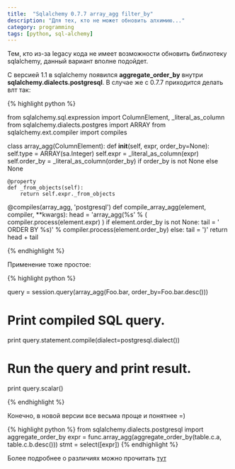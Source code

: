 ```yaml
---
title:  "Sqlalchemy 0.7.7 array_agg filter_by"
description: "Для тех, кто не может обновить алхимию..."
category: programming
tags: [python, sql-alchemy]
---
```


Тем, кто из-за legacy кода не имеет возможности обновить библиотеку sqlalchemy, данный вариант вполне подойдет.

С версией 1.1 в sqlalchemy появился **aggregate\_order\_by** внутри **sqlalchemy.dialects.postgresql**. 
В случае же с 0.7.7 приходится делать влт так:

{% highlight python %}

from sqlalchemy.sql.expression import ColumnElement, _literal_as_column
from sqlalchemy.dialects.postgres import ARRAY
from sqlalchemy.ext.compiler import compiles

class array_agg(ColumnElement):
    def __init__(self, expr, order_by=None):
        self.type = ARRAY(sa.Integer)
        self.expr = _literal_as_column(expr)
        self.order_by = _literal_as_column(order_by) if order_by is not None else None

    @property
    def _from_objects(self):
        return self.expr._from_objects

@compiles(array_agg, 'postgresql')
def compile_array_agg(element, compiler, **kwargs):
    head = 'array_agg(%s' % (
        compiler.process(element.expr)
    )
    if element.order_by is not None:
        tail = ' ORDER BY %s)' % compiler.process(element.order_by)
    else:
        tail = ')'
    return head + tail

{% endhighlight %}

Применение тоже простое:

{% highlight python %}

query = session.query(array_agg(Foo.bar, order_by=Foo.bar.desc()))

# Print compiled SQL query.
print query.statement.compile(dialect=postgresql.dialect())

# Run the query and print result.
print query.scalar()

{% endhighlight %}

Конечно, в новой версии все весьма проще и понятнее =)

{% highlight python %}
from sqlalchemy.dialects.postgresql import aggregate_order_by
expr = func.array_agg(aggregate_order_by(table.c.a, table.c.b.desc()))
stmt = select([expr])
{% endhighlight %}

Более подробнее о различиях можно прочитать [тут][1]

[1]: http://docs.sqlalchemy.org/en/latest/changelog/migration_11.html